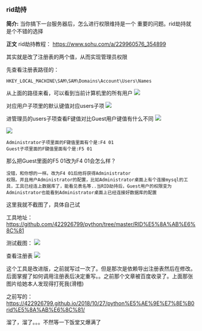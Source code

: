 ### rid劫持 ###
<b>简介:</b>
当你搞下一台服务器后，怎么进行权限维持是一个
重要的问题。rid劫持就是个不错的选择

<b>正文</b>
rid劫持教程：
https://www.sohu.com/a/229960576_354899

其实就是改了注册表的两个值，从而实现管理员权限

先查看注册表路径的：
```
HKEY_LOCAL_MACHINE\SAM\SAM\Domains\Account\Users\Names
```
从上面的路径来看，可以看到当前计算机里的所有用户
![](https://s2.ax1x.com/2019/03/27/AaJ9KI.png)

对应用户子项里的默认键值对应users子项
![](https://s2.ax1x.com/2019/03/27/AaJka8.md.png)

进管理员的users子项查看F键值对比Guest用户键值有什么不同
![](https://s2.ax1x.com/2019/03/27/AaJmxs.png)

![](https://s2.ax1x.com/2019/03/27/AaJKrq.png)

```
Administrator子项里面的F键值里面有个是:F4 01
Guest子项里面的F键值里面有个是:F5 01
```
那么把Guest里面的F5 01改为F4 01会怎么样？
```
没错，和你想的一样。改为F4 01后他将获得Administrator
权限。并且用户Administrator的配置，比如Administrator桌面上有个连接mysql的工具，工具已经连上数据库了，能看见表名等..当RID劫持后，Guest用户的权限变为Administrator也能看到Administrator桌面上已经连接好数据库的配置
```
这里我就不截图了，具体自己试

工具地址：https://github.com/422926799/python/tree/master/RID%E5%8A%AB%E6%8C%81

测试截图：
![](https://s2.ax1x.com/2019/03/27/AaJoFS.png)

查看注册表
![](https://s2.ax1x.com/2019/03/27/AaJHzj.png)

这个工具是改进版，之前就写过一次了。但是那次是依赖导出注册表然后在修改。后面掌握了如何调用注册表后决定重写。。之前那个文章被百度收录了。上面那张图片给她本人发现得打死我(滑稽)

之前写的：
https://422926799.github.io/2018/10/27/python%E5%AE%9E%E7%8E%B0rid%E5%8A%AB%E6%8C%81/

溜了，溜了。。。不然等一下饭堂又爆满了